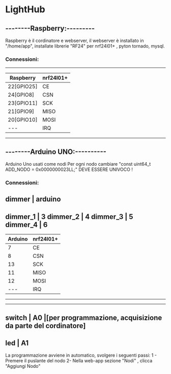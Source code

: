 # LightHub

## --------Raspberry:---------
Raspberry è il cordinatore e webserver, il webserver è installato in "/home/app", installate librerie "RF24" per nrf24l01+ , 
pyton tornado, mysql.

### Connessioni:
-----------------------------
 Raspberry   |   nrf24l01+
-------------|---------------
 22[GPIO25]  |     CE
 24[GPIO8]   |     CSN
 23[GPIO11]  |     SCK
 21[GPIO9]   |     MISO
 20[GPIO10]  |     MOSI
  ---        |    IRQ
------------------------------

## --------Arduino UNO:----------
Arduino Uno usati come nodi
Per ogni nodo cambiare "const uint64_t ADD_NODO = 0x0000000023LL;" DEVE ESSERE UNIVOCO !

### Connessioni:

dimmer | arduino
-------------------
dimmer_1 | 3
dimmer_2 | 4
dimmer_3 | 5
dimmer_4 | 6
-------------------


Arduino  |   nrf24l01+
---------|--------------
7        |        CE
8        |        CSN
13       |        SCK
11       |        MISO
12       |        MOSI
  ---    |        IRQ
-----------------------


------------------ 
switch | A0
       |[per programmazione, acquisizione da parte del cordinatore] 
------------------
led    | A1
------------------

La programmazione avviene in automatico, svolgere i seguenti passi:
1 - Premere il puslante del nodo
2- Nella web-app sezione "Nodi" , clicca "Aggiungi Nodo"


